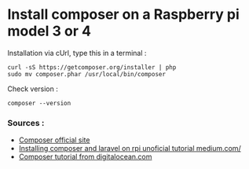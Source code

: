# Install composer on a Raspberry pi model 3 or 4

Installation via cUrl, type this in a terminal :

    curl -sS https://getcomposer.org/installer | php
    sudo mv composer.phar /usr/local/bin/composer

Check version :

    composer --version

### Sources :
* [Composer official site](https://getcomposer.org/)
* [Installing composer and laravel on rpi unoficial tutorial medium.com/](https://medium.com/@roniemeque/using-raspberry-pi-for-laravel-developing-30dabcdeba43)
* [Composer tutorial from digitalocean.com](https://www.digitalocean.com/community/tutorials/how-to-install-and-use-composer-on-debian-9)